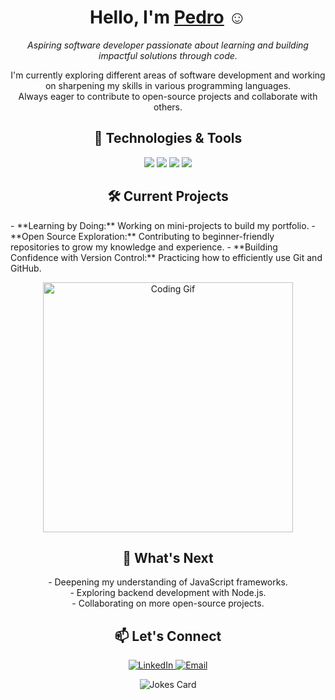 <!-- Introduction -->
<h1 align="center">Hello, I'm <a href="https://github.com/pedroalves-dv">Pedro</a> ☺</h1>

<p align="center">
  <em>Aspiring software developer passionate about learning and building impactful solutions through code.</em>
</p>

<!-- Short Overview of What You're Doing -->
<p align="center">
  I'm currently exploring different areas of software development and working on sharpening my skills in various programming languages.
  <br>
  Always eager to contribute to open-source projects and collaborate with others.
</p>

<!-- Skills/Technologies Section -->
<h2 align="center">🔧 Technologies & Tools</h2>
<p align="center">
  <img src="https://img.shields.io/badge/Code-JavaScript-informational?style=flat&logo=javascript&logoColor=white&color=2bbc8a"/>
  <img src="https://img.shields.io/badge/Code-Python-informational?style=flat&logo=python&logoColor=white&color=2bbc8a"/>
  <img src="https://img.shields.io/badge/Framework-React-informational?style=flat&logo=react&logoColor=white&color=2bbc8a"/>
  <img src="https://img.shields.io/badge/Tool-Docker-informational?style=flat&logo=docker&logoColor=white&color=2bbc8a"/>
  <!-- Add more badges for your tech stack -->
</p>

<!-- Projects or Goals Section -->
<h2 align="center">🛠️ Current Projects</h2>
- **Learning by Doing:** Working on mini-projects to build my portfolio.
- **Open Source Exploration:** Contributing to beginner-friendly repositories to grow my knowledge and experience.
- **Building Confidence with Version Control:** Practicing how to efficiently use Git and GitHub.

<!-- Optional Image or Illustration -->
<p align="center">
  <img src="https://media.giphy.com/media/LmNwrBhejkK9EFP504/giphy.gif" width="400" alt="Coding Gif">
</p>

<!-- What I'm Looking Forward to -->
<h2 align="center">🌱 What's Next</h2>
<p align="center">
  - Deepening my understanding of JavaScript frameworks.<br>
  - Exploring backend development with Node.js.<br>
  - Collaborating on more open-source projects.
</p>

<!-- Connect with Me Section -->
<h2 align="center">📫 Let's Connect</h2>
<p align="center">
  <a href="https://linkedin.com/in/YOUR-LINKEDIN-USERNAME">
    <img src="https://img.shields.io/badge/LinkedIn-blue?style=flat&logo=linkedin&logoColor=white" alt="LinkedIn">
  </a>
  <a href="mailto:your-email@example.com">
    <img src="https://img.shields.io/badge/Email-blue?style=flat&logo=gmail&logoColor=white" alt="Email">
  </a>
</p>

<!-- Footer with Fun Quote or Message -->
<p align="center">
  <img src="https://readme-jokes.vercel.app/api?hideBorder&theme=tokyonight" alt="Jokes Card">
</p>
